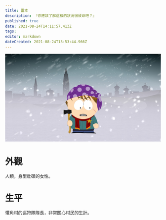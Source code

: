```yaml
---
title: 雷本
description: 『你應該了解這樣的狀況很致命吧？』
published: true
date: 2021-08-24T14:11:57.413Z
tags: 
editor: markdown
dateCreated: 2021-08-24T13:53:44.966Z
---
```


![6ceee1cb-c47e-4d89-a5c5-d32979a8a7e9.jpeg](/6ceee1cb-c47e-4d89-a5c5-d32979a8a7e9.jpeg)
# 外觀
人類，身型壯碩的女性。

# 生平
懼角村的巡狩隊隊長，非常關心村民的生計。